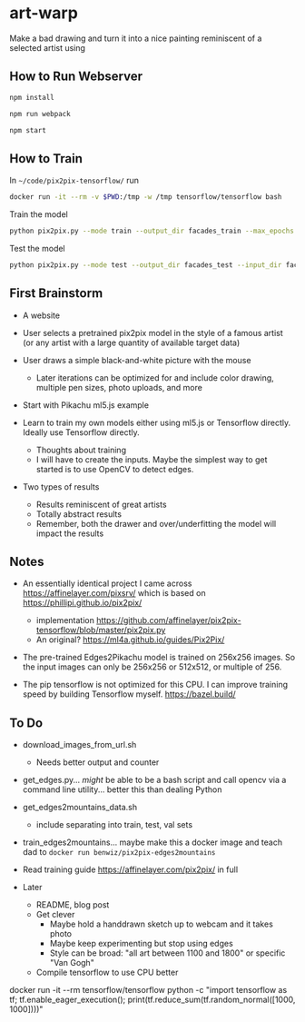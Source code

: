 # art-warp

Make a bad drawing and turn it into a nice painting reminiscent of a selected artist using 

## How to Run Webserver

```sh
npm install
```

```sh
npm run webpack
```

```sh
npm start
```

## How to Train

In `~/code/pix2pix-tensorflow/` run

```sh
docker run -it --rm -v $PWD:/tmp -w /tmp tensorflow/tensorflow bash
```

Train the model

```sh
python pix2pix.py --mode train --output_dir facades_train --max_epochs 200 --input_dir facades/train --which_direction BtoA
```

Test the model

```sh
python pix2pix.py --mode test --output_dir facades_test --input_dir facades/val --checkpoint facades_train
```

## First Brainstorm

- A website
- User selects a pretrained pix2pix model in the style of a famous artist (or any artist with a large quantity of available target data)
- User draws a simple black-and-white picture with the mouse
  - Later iterations can be optimized for and include color drawing, multiple pen sizes, photo uploads, and more
- Start with Pikachu ml5.js example
- Learn to train my own models either using ml5.js or Tensorflow directly. Ideally use Tensorflow directly.
  - Thoughts about training
  - I will have to create the inputs. Maybe the simplest way to get started is to use OpenCV to detect edges.

- Two types of results
  - Results reminiscent of great artists
  - Totally abstract results
  - Remember, both the drawer and over/underfitting the model will impact the results

## Notes

- An essentially identical project I came across https://affinelayer.com/pixsrv/ which is based on https://phillipi.github.io/pix2pix/ 
  - implementation https://github.com/affinelayer/pix2pix-tensorflow/blob/master/pix2pix.py
  - An original? https://ml4a.github.io/guides/Pix2Pix/
- The pre-trained Edges2Pikachu model is trained on 256x256 images. So the input images can only be 256x256 or 512x512, or multiple of 256.

- The pip tensorflow is not optimized for this CPU. I can improve training speed by building Tensorflow myself. https://bazel.build/

## To Do

- download_images_from_url.sh
  - Needs better output and counter
- get_edges.py... _might_ be able to be a bash script and call opencv via a command line utility... better this than dealing Python
- get_edges2mountains_data.sh
  - include separating into train, test, val sets
- train_edges2mountains... maybe make this a docker image and teach dad to `docker run benwiz/pix2pix-edges2mountains`

- Read training guide https://affinelayer.com/pix2pix/ in full

- Later
  - README, blog post
  - Get clever 
    - Maybe hold a handdrawn sketch up to webcam and it takes photo
    - Maybe keep experimenting but stop using edges
    - Style can be broad: "all art between 1100 and 1800" or specific "Van Gogh"
  - Compile tensorflow to use CPU better


docker run -it --rm tensorflow/tensorflow python -c "import tensorflow as tf; tf.enable_eager_execution(); print(tf.reduce_sum(tf.random_normal([1000, 1000])))"
